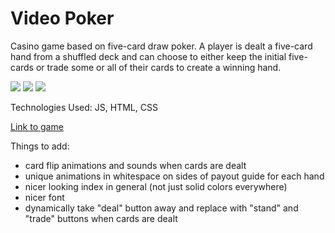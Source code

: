 # Video Poker

Casino game based on five-card draw poker. A player is dealt a five-card hand from a shuffled deck and can choose to either keep the initial five-cards or 
trade some or all of their cards to create a winning hand.

<img src="https://i.imgur.com/yWYTrV0.png"/>
<img src="https://i.imgur.com/fLa2TZd.png"/>
<img src="https://i.imgur.com/vLE3CDo.png"/>

Technologies Used: JS, HTML, CSS

[Link to game](http://lesterine.github.io/video-poker)

Things to add:

- card flip animations and sounds when cards are dealt
- unique animations in whitespace on sides of payout guide for each hand
- nicer looking index in general (not just solid colors everywhere)
- nicer font
- dynamically take "deal" button away and replace with "stand" and "trade" buttons when cards are dealt
